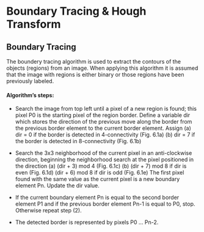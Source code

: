 # Boundary Tracing & Hough Transform

## Boundary Tracing

The boundery tracing algorithm is used to extract the contours of the objects (regions) 
from an image. When applying this algorithm it is assumed that the image with regions is 
either binary or those regions have been previously labeled. 

#### Algorithm’s steps: 

- Search the image from top left until a pixel of a new region is found; this pixel P0
is the starting pixel of the region border. Define a variable dir which stores the 
direction of the previous move along the border from the previous border element 
to the current border element. Assign 
(a) dir = 0 if the border is detected in 4-connectivity (Fig. 6.1a) 
(b) dir = 7 if the border is detected in 8-connectivity (Fig. 6.1b) 

- Search the 3x3 neighborhood of the current pixel in an anti-clockwise direction, 
beginning the neighborhood search at the pixel positioned in the direction 
(a) (dir + 3) mod 4 (Fig. 6.1c) 
(b) (dir + 7) mod 8 if dir is even (Fig. 6.1d) 
(dir + 6) mod 8 if dir is odd (Fig. 6.1e) 
The first pixel found with the same value as the current pixel is a new boundary 
element Pn. Update the dir value. 

- If the current boundary element Pn is equal to the second border element P1 and if 
the previous border element Pn-1 is equal to P0, stop. Otherwise repeat step (2). 

- The detected border is represented by pixels P0 … Pn-2. 